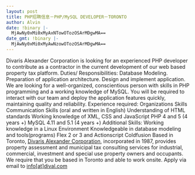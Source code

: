 ```yaml
---
layout: post
title: PHP招聘信息－PHP/MySQL DEVELOPER－TORONTO
author: Alvin
date: !binary |-
  MjAwNy0xMi0xMyAxNTowOTozOSArMDgwMA==
date_gmt: !binary |-
  MjAwNy0xMi0xMyAwNzowOTozOSArMDgwMA==
---
```

Divaris Alexander Corporation is looking for an experienced PHP developer to contribute as a contractor in the current development of our web based property tax platform.
Duties/ Responsibilities:
Database Modeling.
Preparation of application architecture.
Design and implement application.
We are looking for a well-organized, conscientious person with skills in PHP programming and a working knowledge of MySQL. You will be required to interact with our team and deploy the application features quickly, maintaining quality and reliability.
Experience required:
Organizations Skills
Communication Skills (oral and written in English)
Understanding of HTML standards
Working knowledge of XML, CSS and JavaScript
PHP 4 and 5 (4 years +)
MySQL 4.11 and 5.1 (4 years +)
Additional Skills:
Working knowledge in a Linux Environment
Knowledgeable in database modeling and tools(programs)
Flex 2 or 3 and Actionscript
Coldfusion
Based in Toronto, <a href="http://www.dival.com">Divaris Alexander Corporation</a>, incorporated in 1987, provides property assessment and municipal tax consulting services for industrial, commercial, investment and special use property owners and occupants.
We require that you be based in Toronto and able to work onsite.
Apply via email to <a href="mailto:info@dival.com">info[at]dival.com</a>
